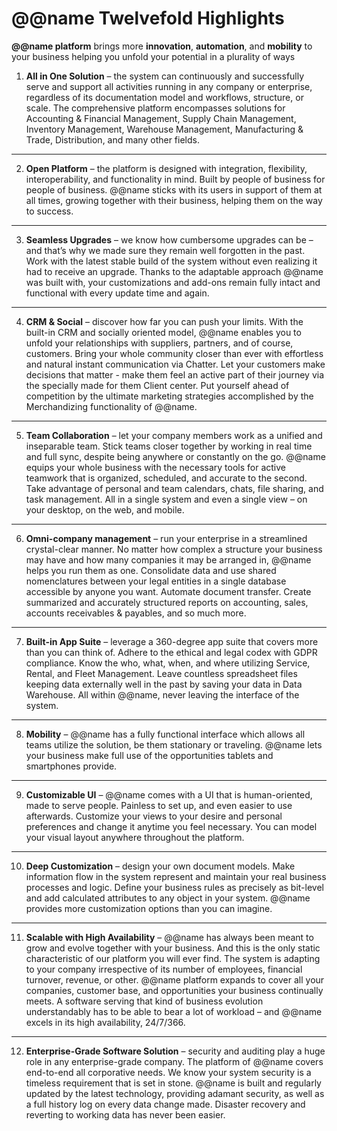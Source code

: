# @@name Twelvefold Highlights

**@@name platform** brings more **innovation**, **automation**, and **mobility** to your business helping you unfold your potential in a plurality of ways  

1. **All in One Solution** – the system can continuously and successfully serve and support all activities running in any company or enterprise, regardless of its documentation model and workflows, structure, or scale. 
The comprehensive platform encompasses solutions for Accounting & Financial Management, Supply Chain Management, Inventory Management, Warehouse Management, Manufacturing & Trade, Distribution, and many other fields.  

---

2. **Open Platform** – the platform is designed with integration, flexibility, interoperability, and functionality in mind. 
Built by people of business for people of business. 
@@name sticks with its users in support of them at all times, growing together with their business, helping them on the way to success.  

---

3. **Seamless Upgrades** – we know how cumbersome upgrades can be – and that’s why we made sure they remain well forgotten in the past. 
Work with the latest stable build of the system without even realizing it had to receive an upgrade. 
Thanks to the adaptable approach @@name was built with, your customizations and add-ons remain fully intact and functional with every update time and again.  

---

4. **CRM & Social** – discover how far you can push your limits. 
With the built-in CRM and socially oriented model, @@name enables you to unfold your relationships with suppliers, partners, and of course, customers. 
Bring your whole community closer than ever with effortless and natural instant communication via Chatter. 
Let your customers make decisions that matter - make them feel an active part of their journey via the specially made for them Client center. 
Put yourself ahead of competition by the ultimate marketing strategies accomplished by the Merchandizing functionality of @@name.  

---

5. **Team Collaboration** – let your company members work as a unified and inseparable team. 
Stick teams closer together by working in real time and full sync, despite being anywhere or constantly on the go. 
@@name equips your whole business with the necessary tools for active teamwork that is organized, scheduled, and accurate to the second. 
Take advantage of personal and team calendars, chats, file sharing, and task management. 
All in a single system and even a single view – on your desktop, on the web, and mobile.  

---

6. **Omni-company management** – run your enterprise in a streamlined crystal-clear manner. 
No matter how complex a structure your business may have and how many companies it may be arranged in, @@name helps you run them as one. 
Consolidate data and use shared nomenclatures between your legal entities in a single database accessible by anyone you want. 
Automate document transfer. 
Create summarized and accurately structured reports on accounting, sales, accounts receivables & payables, and so much more.  

---

7. **Built-in App Suite** – leverage a 360-degree app suite that covers more than you can think of. 
Adhere to the ethical and legal codex with GDPR compliance. 
Know the who, what, when, and where utilizing Service, Rental, and Fleet Management. 
Leave countless spreadsheet files keeping data externally well in the past by saving your data in Data Warehouse. 
All within @@name, never leaving the interface of the system.  

---

8. **Mobility** – @@name has a fully functional interface which allows all teams utilize the solution, be them stationary or traveling. 
@@name lets your business make full use of the opportunities tablets and smartphones provide.  

---

9. **Customizable UI** – @@name comes with a UI that is human-oriented, made to serve people. 
Painless to set up, and even easier to use afterwards. 
Customize your views to your desire and personal preferences and change it anytime you feel necessary. 
You can model your visual layout anywhere throughout the platform.  

---

10. **Deep Customization** – design your own document models. 
Make information flow in the system represent and maintain your real business processes and logic. 
Define your business rules as precisely as bit-level and add calculated attributes to any object in your system. 
@@name provides more customization options than you can imagine.  

---

11. **Scalable with High Availability** – @@name has always been meant to grow and evolve together with your business. 
And this is the only static characteristic of our platform you will ever find. 
The system is adapting to your company irrespective of its number of employees, financial turnover, revenue, or other. 
@@name platform expands to cover all your companies, customer base, and opportunities your business continually meets. 
A software serving that kind of business evolution understandably has to be able to bear a lot of workload – and @@name excels in its high availability, 24/7/366.  

---

12. **Enterprise-Grade Software Solution** – security and auditing play a huge role in any enterprise-grade company. 
The platform of @@name covers end-to-end all corporative needs. 
We know your system security is a timeless requirement that is set in stone. 
@@name is built and regularly updated by the latest technology, providing adamant security, as well as a full history log on every data change made. 
Disaster recovery and reverting to working data has never been easier.  
